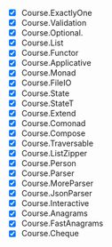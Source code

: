 - [x] Course.ExactlyOne
- [x] Course.Validation
- [x] Course.Optional.
- [x] Course.List
- [x] Course.Functor
- [x] Course.Applicative
- [x] Course.Monad
- [x] Course.FileIO
- [x] Course.State
- [x] Course.StateT
- [x] Course.Extend
- [x] Course.Comonad
- [x] Course.Compose
- [x] Course.Traversable
- [x] Course.ListZipper
- [x] Course.Person
- [x] Course.Parser
- [x] Course.MoreParser
- [x] Course.JsonParser
- [x] Course.Interactive
- [x] Course.Anagrams
- [x] Course.FastAnagrams
- [x] Course.Cheque